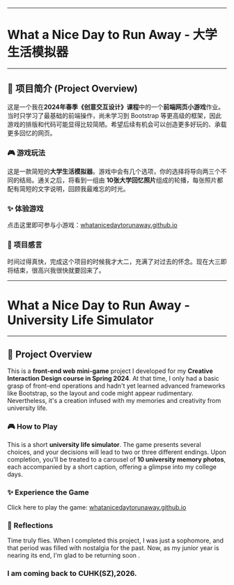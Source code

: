 -----

# What a Nice Day to Run Away - 大学生活模拟器

-----

## 🚀 项目简介 (Project Overview)

这是一个我在**2024年春季《创意交互设计》课程**中的一个**前端网页小游戏**作业。当时只学习了最基础的前端操作，尚未学习到 Bootstrap 等更高级的框架，因此游戏的排版和代码可能显得比较简陋。希望后续有机会可以创造更多好玩的、承载更多回忆的网页。

### 🎮 游戏玩法 

这是一款简短的**大学生活模拟器**。游戏中会有几个选项，你的选择将导向两三个不同的结局。通关之后，将看到一组由 **10张大学回忆照片**组成的轮播，每张照片都配有简短的文字说明，回顾我最难忘的时光。

### ✨ 体验游戏 

点击这里即可参与小游戏：[whatanicedaytorunaway.github.io](https://www.google.com/search?q=http://whatanicedaytorunaway.github.io)

### 💖 项目感言 

时间过得真快，完成这个项目的时候我才大二，充满了对过去的怀念。现在大三即将结束，很高兴我很快就要回来了。

-----

# What a Nice Day to Run Away - University Life Simulator

-----

## 🚀 Project Overview

This is a **front-end web mini-game** project I developed for my **Creative Interaction Design course in Spring 2024**. At that time, I only had a basic grasp of front-end operations and hadn't yet learned advanced frameworks like Bootstrap, so the layout and code might appear rudimentary. Nevertheless, it's a creation infused with my memories and creativity from university life.

### 🎮 How to Play

This is a short **university life simulator**. The game presents several choices, and your decisions will lead to two or three different endings. Upon completion, you'll be treated to a carousel of **10 university memory photos**, each accompanied by a short caption, offering a glimpse into my college days.

### ✨ Experience the Game

Click here to play the game: [whatanicedaytorunaway.github.io](https://www.google.com/search?q=http://whatanicedaytorunaway.github.io)

### 💖 Reflections

Time truly flies. When I completed this project, I was just a sophomore, and that period was filled with nostalgia for the past. Now, as my junior year is nearing its end, I'm glad to be returning soon .

### I am coming back to CUHK(SZ),2026.
